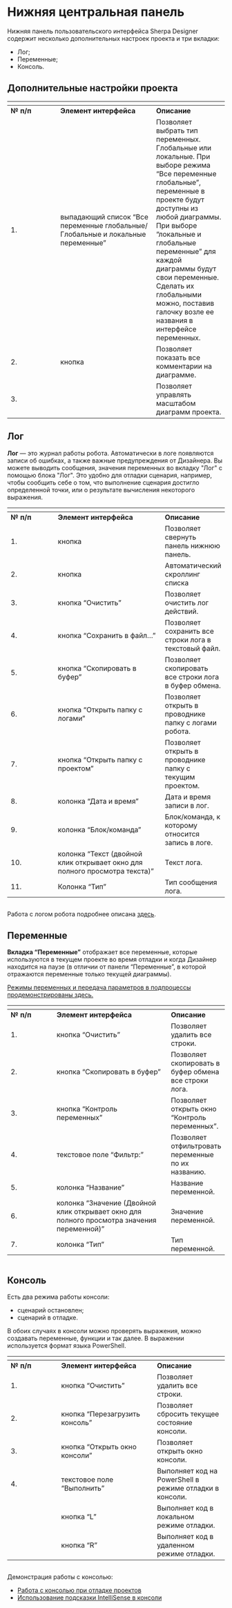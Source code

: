 # Нижняя центральная панель

Нижняя панель пользовательского интерфейса Sherpa Designer содержит несколько дополнительных настроек проекта и три вкладки:

* Лог;
* Переменные;
* Консоль.

## **Дополнительные настройки проекта**

<table data-header-hidden><thead><tr><th width="99"></th><th width="206"></th><th></th></tr></thead><tbody><tr><td><strong>№ п/п</strong></td><td><strong>Элемент интерфейса</strong></td><td><strong>Описание</strong></td></tr><tr><td>1.</td><td>выпадающий список “Все переменные глобальные/Глобальные и локальные переменные”</td><td>Позволяет выбрать тип переменных. Глобальные или локальные. При выборе режима  “Все переменные глобальные”, переменные в проекте будут доступны из любой диаграммы. При выборе “локальные и глобальные переменные” для каждой диаграммы будут свои переменные. Сделать их глобальными можно, поставив галочку возле ее названия в интерфейсе переменных.</td></tr><tr><td>2.</td><td>кнопка <img src="https://lh7-rt.googleusercontent.com/docsz/AD_4nXds4PznDOw2o8pOHYS1Vz3JduUl0vXVxwDYe-18KhCLMvZe9IA_QOjpoCcf5JWReXLDnRzni-Y8ZVuOxMp7kz4HMS5QJb7Jw-F4Y-uPJZQc3v7WQxrRQlok0RAbG_fmW08Nw9O3leD4fL5GNfJuFUbJeLE?key=CghJsycw-PkK2zWZPSfppA" alt=""></td><td>Позволяет показать все комментарии на диаграмме. </td></tr><tr><td>3.</td><td><img src="https://lh7-rt.googleusercontent.com/docsz/AD_4nXchlmGQV85GPh7csb2rvHhjAY35DliLD4n-_mypRUBz1SZo5rE0B5xGGKcdbPpiFpemsw0kjvRLL5Dxwmxzi2Gp7hpU_9mv5JpZeTxEMRQG6uXeQdzPNqLkcOCvrWtNZ5ud0YxTZ19fPHr1ZmbATNezuO75?key=CghJsycw-PkK2zWZPSfppA" alt=""></td><td>Позволяет управлять масштабом диаграмм проекта.</td></tr></tbody></table>

## **Лог**

**Лог** —  это журнал работы робота. Автоматически в логе появляются записи об ошибках, а также важные предупреждения от Дизайнера. Вы можете выводить сообщения, значения переменных во вкладку "Лог" с помощью блока "Лог". Это удобно для отладки сценария, например, чтобы сообщить себе о том, что выполнение сценария достигло определенной точки, или о результате вычисления некоторого выражения.

<table data-header-hidden><thead><tr><th width="105"></th><th width="253"></th><th></th></tr></thead><tbody><tr><td><strong>№ п/п</strong></td><td><strong>Элемент интерфейса</strong></td><td><strong>Описание</strong></td></tr><tr><td>1.</td><td>кнопка <img src="https://lh7-rt.googleusercontent.com/docsz/AD_4nXd1LfPFf1JQFD8z1B4XYaeJI4MmyDun1k38_Xas-sy6s7aAJbjEMHbIEzh-IHcpe7Nz7QS6tSp5rOBLtu0voy7dC0VjPipbqNHLb43ocAksjz4nLgW5cE87uzf3NNd7Umu_eq5P44ca0QaqLCYy9khc7tK3?key=CghJsycw-PkK2zWZPSfppA" alt=""></td><td>Позволяет свернуть панель нижнюю панель.</td></tr><tr><td>2.</td><td>кнопка <img src="https://lh7-rt.googleusercontent.com/docsz/AD_4nXcYLjj1ACaxhSNbj1Rus_rM5IB4K0kEkqRREc_bdifE74Y5aqOnN7Uhg1wGEKQfoeL-f_COeRNBiEGDPP2jSJ2i8E744D-Ix5dKUR0d2A0GJ58rxZ8pHxO7UDsfSA5JJw5Gq1tFVMUI74pL0elVX8ZK8p55?key=CghJsycw-PkK2zWZPSfppA" alt=""></td><td>Автоматический скроллинг списка</td></tr><tr><td>3.</td><td>кнопка “Очистить”</td><td>Позволяет очистить лог действий.</td></tr><tr><td>4.</td><td>кнопка “Сохранить в файл…”</td><td>Позволяет сохранить все строки лога в текстовый файл.</td></tr><tr><td>5.</td><td>кнопка “Скопировать в буфер”</td><td>Позволяет скопировать все строки лога в буфер обмена.</td></tr><tr><td>6.</td><td>кнопка “Открыть папку с логами”</td><td>Позволяет открыть в проводнике папку с логами робота.</td></tr><tr><td>7.</td><td>кнопка “Открыть папку с проектом”</td><td>Позволяет открыть в проводнике папку с текущим проектом.</td></tr><tr><td>8.</td><td>колонка “Дата и время”</td><td>Дата и время записи в лог.</td></tr><tr><td>9.</td><td>колонка “Блок/команда”</td><td>Блок/команда, к которому относится запись в логе.</td></tr><tr><td>10.</td><td>колонка “Текст (двойной клик открывает окно для полного просмотра текста)”</td><td>Текст лога.</td></tr><tr><td>11.</td><td>Колонка “Тип”</td><td>Тип сообщения лога.</td></tr></tbody></table>

<figure><img src="https://lh7-rt.googleusercontent.com/docsz/AD_4nXdXHAsquq_16GSAuUZti21pX0k43gbnX335hW6M05R5eCRTHbJDz_Q1a_mjmpECmDF0Uqqx3mnpE2vrhfW3dn7mMekpPY7ATzHhlZTZs44uqagVgZj0VmhEMw5sb_ds7O3kiBPIIGidBgMi5vWD6RqOsp-s?key=CghJsycw-PkK2zWZPSfppA" alt=""><figcaption></figcaption></figure>

Работа с логом робота подробнее описана [здесь](rabota-s-logom-robota.md).

## **Переменные**

**Вкладка “Переменные”** отображает все переменные, которые используются в текущем проекте во время отладки и когда Дизайнер находится на паузе  (в отличии от панели “Переменные”, в которой отражаются переменные только текущей диаграммы).

[Режимы переменных и передача параметров в подпроцессы продемонстрированы здесь.](https://sherparpa.ru/ucontent/?06)

<table data-header-hidden><thead><tr><th width="99"></th><th width="265"></th><th></th></tr></thead><tbody><tr><td><strong>№ п/п</strong></td><td><strong>Элемент интерфейса</strong></td><td><strong>Описание</strong></td></tr><tr><td>1.</td><td>кнопка “Очистить”</td><td>Позволяет удалить все строки.</td></tr><tr><td>2.</td><td>кнопка “Скопировать в буфер”</td><td>Позволяет скопировать в буфер обмена все строки лога.</td></tr><tr><td>3.</td><td>кнопка “Контроль переменных”</td><td>Позволяет открыть окно “Контроль переменных”.</td></tr><tr><td>4.</td><td>текстовое поле “Фильтр:”</td><td>Позволяет отфильтровать переменные по их  названию.</td></tr><tr><td>5.</td><td>колонка “Название”</td><td>Название переменной.</td></tr><tr><td>6.</td><td>колонка “Значение (Двойной клик открывает окно для полного просмотра значения переменной)”</td><td>Значение переменной.</td></tr><tr><td>7.</td><td>колонка “Тип”</td><td>Тип переменной.</td></tr></tbody></table>

<figure><img src="https://lh7-rt.googleusercontent.com/docsz/AD_4nXfu3OH0WGR5SG2VXgMVmHGTPSsc8VkmBoF8vIZFLRIPRZ-YqnzgSpmnL4w4_t8B5pH-rDFHXTD4CJF75l7YzhIZN3d-uD0ytW9PmKinlljv5epsBkYoFZiXJfuhOc2Gd4YiVnXngJp79t4XnGvNW-xFuvYM?key=CghJsycw-PkK2zWZPSfppA" alt=""><figcaption></figcaption></figure>

## **Консоль**

Есть два режима работы консоли:&#x20;

* сценарий остановлен;
* сценарий в отладке.

В обоих случаях в консоли можно проверять выражения, можно создавать переменные, функции и так далее. В выражении используется формат языка PowerShell.

<table data-header-hidden><thead><tr><th width="101"></th><th width="206"></th><th></th></tr></thead><tbody><tr><td><strong>№ п/п</strong></td><td><strong>Элемент интерфейса</strong></td><td><strong>Описание</strong></td></tr><tr><td>1.</td><td>кнопка “Очистить”</td><td>Позволяет удалить все строки.</td></tr><tr><td>2.</td><td>кнопка “Перезагрузить консоль”</td><td>Позволяет сбросить текущее состояние консоли.</td></tr><tr><td>3.</td><td>кнопка “Открыть окно консоли”</td><td>Позволяет открыть окно консоли.</td></tr><tr><td>4.</td><td>текстовое поле “Выполнить”</td><td>Выполняет код на PowerShell в режиме отладки в консоли. </td></tr><tr><td><br></td><td>кнопка “L”</td><td>Выполняет код в локальном режиме отладки.</td></tr><tr><td><br></td><td>кнопка “R”</td><td>Выполняет код в удаленном режиме отладки.</td></tr></tbody></table>

<figure><img src="https://lh7-rt.googleusercontent.com/docsz/AD_4nXez0nxcy8afRnWmbM5RyF1WhHu_E4UraLDEqE25lZ7vhEI_jgjkVpBMbuXo3_A4k0jrrMt5A4yiH0ki2ztroQufNMhs43S13Nh96P8Q3lCYUwD8zqzw9ZyHmAUnH8sMf-SlxWgX-iJLBMYdeIKARZVnO5sg?key=CghJsycw-PkK2zWZPSfppA" alt=""><figcaption></figcaption></figure>

Демонстрация работы с консолью:



* [Работа с консолью при отладке проектов](https://sherparpa.ru/ucontent/?02)
* [Использование подсказки IntelliSense в консоли](https://sherparpa.ru/ucontent/?A9zG)
